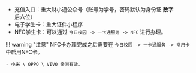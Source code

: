 - 充值入口：重大财小通公众号（账号为学号，密码默认为身份证 **数字** 后六位）  
- 电子学生卡：重大证件小程序  
- NFC学生卡：可以通过 `今日校园 -> 一卡通服务 -> NFC` 进行办理。  

!!! warning "注意"
    NFC卡办理完成之后需要在 `今日校园 -> 一卡通服务 -> 常用卡` 中启用NFC卡。  

    - 小米 \ OPPO \ VIVO 亲测有效。  